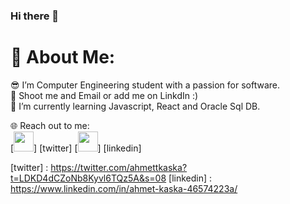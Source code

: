 ### Hi there 👋

<h1>💫 About Me:</h1>
😎 I’m Computer Engineering student with a passion for software.<br>
🤝 Shoot me and Email or add me on LinkdIn :)<br>
🌱 I’m currently learning Javascript, React and Oracle Sql DB.<br>


🌐 Reach out to me:<br>
[<img height="32" width="32" src="https://unpkg.com/simple-icons@v8/icons/twitter.svg" style="color:blue"/>] [twitter]
[<img height="32" width="32" src="https://unpkg.com/simple-icons@v8/icons/linkedin.svg" />] [linkedin]

[twitter] : https://twitter.com/ahmettkaska?t=LDKD4dCZoNb8Kyvl6TQz5A&s=08
[linkedin] : https://www.linkedin.com/in/ahmet-kaska-46574223a/
 
<br>
<br>


